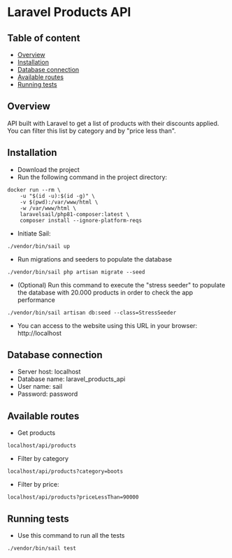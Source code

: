 # Laravel Products API

## Table of content

- [Overview](#overview)
- [Installation](#installation)
- [Database connection](#database-connection)
- [Available routes](#available-routes)
- [Running tests](#running-tests)

## Overview

API built with Laravel to get a list of products with their discounts applied. You can filter this list by category and by "price less than".

## Installation

- Download the project
- Run the following command in the project directory:
```shell
docker run --rm \
    -u "$(id -u):$(id -g)" \
    -v $(pwd):/var/www/html \
    -w /var/www/html \
    laravelsail/php81-composer:latest \
    composer install --ignore-platform-reqs
```
- Initiate Sail:
```shell
./vendor/bin/sail up
```
- Run migrations and seeders to populate the database
```shell
./vendor/bin/sail php artisan migrate --seed
```
- (Optional) Run this command to execute the "stress seeder" to populate the database with 20.000 products in order to check the app performance
```shell
./vendor/bin/sail artisan db:seed --class=StressSeeder
```
- You can access to the website using this URL in your browser: http://localhost

## Database connection

- Server host: localhost
- Database name: laravel_products_api
- User name: sail
- Password: password

## Available routes

- Get products
```shell
localhost/api/products
```

- Filter by category
```shell
localhost/api/products?category=boots
```

- Filter by price:
```shell
localhost/api/products?priceLessThan=90000
```

## Running tests

- Use this command to run all the tests
```shell
./vendor/bin/sail test
```
